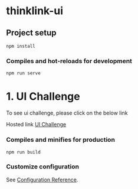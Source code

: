 # thinklink-ui

## Project setup
```
npm install
```

### Compiles and hot-reloads for development
```
npm run serve
```
# 1. UI Challenge
 To see ui challenge, please click on the below link

Hosted link [UI Challenge](https://thinklink-ui.netlify.app/#/)
### Compiles and minifies for production
```
npm run build
```

### Customize configuration
See [Configuration Reference](https://cli.vuejs.org/config/).
